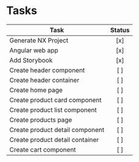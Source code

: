 

# Tasks

| Task                            | Status |
| -                               |:-------:|
| Generate NX Project             | [x]    |
| Angular web app                 | [x]    |
| Add Storybook                   | [x]    |
| Create header component         | [ ]    |
| Create header container         | [ ]    |
| Create home page                | [ ]    |
| Create product card component   | [ ]    |
| Create product list component   | [ ]    |
| Create products page            | [ ]    |
| Create product detail component | [ ]    |
| Create product detail container | [ ]    |
| Create cart component           | [ ]    |



